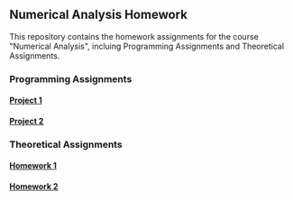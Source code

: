 ## Numerical Analysis Homework

This repository contains the homework assignments for the course "Numerical Analysis", incluing Programming Assignments and Theoretical Assignments.

### Programming Assignments

#### [Project 1](./Programming/Chapter1/)

#### [Project 2](./Programming/Chapter2/)



### Theoretical Assignments

#### [Homework 1](./Theoretical/Chapter1/)

#### [Homework 2](./Theoretical/Chapter2/)
